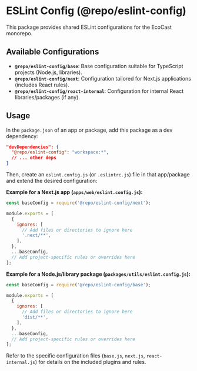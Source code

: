 # ESLint Config (@repo/eslint-config)

This package provides shared ESLint configurations for the EcoCast monorepo.

## Available Configurations

- **`@repo/eslint-config/base`**: Base configuration suitable for TypeScript projects (Node.js, libraries).
- **`@repo/eslint-config/next`**: Configuration tailored for Next.js applications (includes React rules).
- **`@repo/eslint-config/react-internal`**: Configuration for internal React libraries/packages (if any).

## Usage

In the `package.json` of an app or package, add this package as a dev dependency:

```json
"devDependencies": {
  "@repo/eslint-config": "workspace:*",
  // ... other deps
}
```

Then, create an `eslint.config.js` (or `.eslintrc.js`) file in that app/package and extend the desired configuration:

**Example for a Next.js app (`apps/web/eslint.config.js`):**

```javascript
const baseConfig = require('@repo/eslint-config/next');

module.exports = [
  {
    ignores: [
      // Add files or directories to ignore here
      '.next/**',
    ],
  },
  ...baseConfig,
  // Add project-specific rules or overrides here
];
```

**Example for a Node.js/library package (`packages/utils/eslint.config.js`):**

```javascript
const baseConfig = require('@repo/eslint-config/base');

module.exports = [
  {
    ignores: [
      // Add files or directories to ignore here
      'dist/**',
    ],
  },
  ...baseConfig,
  // Add project-specific rules or overrides here
];
```

Refer to the specific configuration files (`base.js`, `next.js`, `react-internal.js`) for details on the included plugins and rules.
